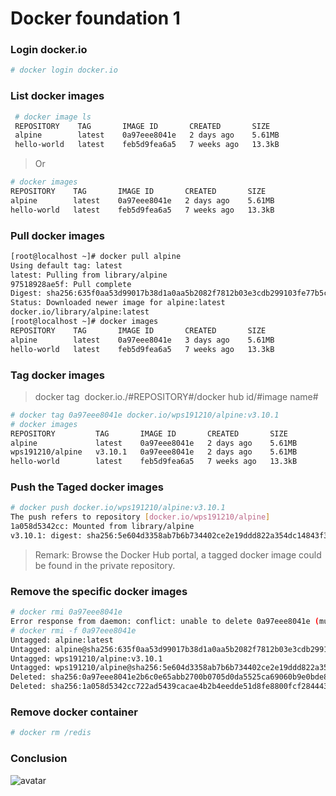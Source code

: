 # Docker foundation 1

### Login docker.io
```bash
# docker login docker.io
```


### List docker images

```bash
 # docker image ls	
 REPOSITORY    TAG       IMAGE ID       CREATED       SIZE	
 alpine        latest    0a97eee8041e   2 days ago    5.61MB	
 hello-world   latest    feb5d9fea6a5   7 weeks ago   13.3kB			
```
> Or
```bash
# docker images
REPOSITORY    TAG       IMAGE ID       CREATED       SIZE
alpine        latest    0a97eee8041e   2 days ago    5.61MB
hello-world   latest    feb5d9fea6a5   7 weeks ago   13.3kB
```


### Pull docker images
```bash
[root@localhost ~]# docker pull alpine
Using default tag: latest
latest: Pulling from library/alpine
97518928ae5f: Pull complete
Digest: sha256:635f0aa53d99017b38d1a0aa5b2082f7812b03e3cdb299103fe77b5c8a07f1d2
Status: Downloaded newer image for alpine:latest
docker.io/library/alpine:latest
[root@localhost ~]# docker images
REPOSITORY    TAG       IMAGE ID       CREATED       SIZE
alpine        latest    0a97eee8041e   3 days ago    5.61MB
hello-world   latest    feb5d9fea6a5   7 weeks ago   13.3kB
```



### Tag docker images
> docker tag <IMAGE Id> docker.io./#REPOSITORY#/docker hub id/#image name#
```bash
# docker tag 0a97eee8041e docker.io/wps191210/alpine:v3.10.1
# docker images
REPOSITORY         TAG       IMAGE ID       CREATED       SIZE
alpine             latest    0a97eee8041e   2 days ago    5.61MB
wps191210/alpine   v3.10.1   0a97eee8041e   2 days ago    5.61MB
hello-world        latest    feb5d9fea6a5   7 weeks ago   13.3kB
```

### Push the Taged docker images
```bash
# docker push docker.io/wps191210/alpine:v3.10.1
The push refers to repository [docker.io/wps191210/alpine]
1a058d5342cc: Mounted from library/alpine
v3.10.1: digest: sha256:5e604d3358ab7b6b734402ce2e19ddd822a354dc14843f34d36c603521dbb4f9 size: 528
```
> Remark: Browse the Docker Hub portal, a tagged docker image could be found in the private repository.

### Remove the specific docker images
```bash
# docker rmi 0a97eee8041e
Error response from daemon: conflict: unable to delete 0a97eee8041e (must be forced) - image is referenced in multiple repositories
# docker rmi -f 0a97eee8041e
Untagged: alpine:latest
Untagged: alpine@sha256:635f0aa53d99017b38d1a0aa5b2082f7812b03e3cdb299103fe77b5c8a07f1d2
Untagged: wps191210/alpine:v3.10.1
Untagged: wps191210/alpine@sha256:5e604d3358ab7b6b734402ce2e19ddd822a354dc14843f34d36c603521dbb4f9
Deleted: sha256:0a97eee8041e2b6c0e65abb2700b0705d0da5525ca69060b9e0bde8a3d17afdb
Deleted: sha256:1a058d5342cc722ad5439cacae4b2b4eedde51d8fe8800fcf28444302355c16d
```

### Remove docker container 
```bash
# docker rm /redis
```



### Conclusion  
![avatar](/images/Screenshot2021-11-16103458.png) 